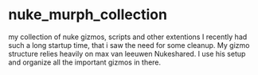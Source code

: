 # nuke_murph_collection
my collection of nuke gizmos, scripts and other extentions
I recently had such a long startup time, that i saw the need for some cleanup. 
My gizmo structure relies heavily on max van leeuwen Nukeshared. I use his setup and organize all the important gizmos in there.
